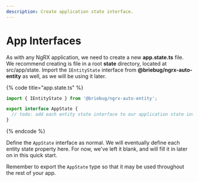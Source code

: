 ```yaml
---
description: Create application state interface.
---
```


# App Interfaces

As with any NgRX application, we need to create a new **app.state.ts** file. We recommend creating is file in a root **state** directory, located at src/app/state. Import the `IEntityState` interface from **@briebug/ngrx-auto-entity** as well, as we will be using it later. 

{% code title="app.state.ts" %}
```typescript
import { IEntityState } from '@briebug/ngrx-auto-entity';

export interface AppState {
  // todo: add each entity state interface to our application state interface
}
```
{% endcode %}

Define the `AppState` interface as normal. We will eventually define each entity state property here. For now, we've left it blank, and will fill it in later on in this quick start.

Remember to export the `AppState` type so that it may be used throughout the rest of your app.

